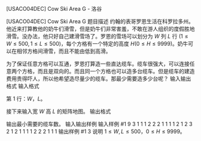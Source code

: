 



[USACO04DEC] Cow Ski Area G - 洛谷














[USACO04DEC] Cow Ski Area G
题目描述
约翰的表哥罗恩生活在科罗拉多州。他近来打算教他的奶牛们滑雪，但是奶牛们非常害羞，不敢在游人组织的度假胜地滑雪。没办法，他只好自己建滑雪场了。罗恩的雪场可以划分为 $W$ 列 $L$ 行 $(1\le W\le 500, 1\le L\le 500)$，每个方格有一个特定的高度 $H(0\le H\le 9999)$。奶牛可以在相邻方格间滑雪，而且不能由低到高滑。

为了保证任意方格可以互通，罗恩打算造一些直达缆车。缆车很强大，可以连接任意两个方格，而且是双向的。而且同一个方格也可以造多台缆车。但是缆车的建造费用贵得吓人，所以他希望造尽量少的缆车。那最少需要造多少台呢？
输入输出格式
输入格式

第 $1$ 行：$W$，$L$。

接下来输入宽 $W$ 高 $L$ 的矩阵地图。
输出格式

输出最小需要的缆车数。
输入输出样例
输入样例 #1
9 3
1 1 1 2 2 2 1 1 1
1 2 1 2 3 2 1 2 1
1 1 1 2 2 2 1 1 1
输出样例 #1
3
说明
$1\le W,L\le 500$，$0\le H\le 9999$。






